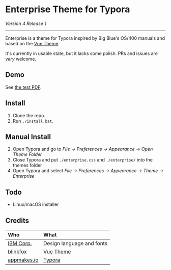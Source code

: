 # Enterprise Theme for Typora

*Version 4 Release 1*

---

Enterprise is a theme for Typora inspired by Big Blue's OS/400 manuals and based on the [Vue Theme](https://github.com/blinkfox/typora-vue-theme).

It's currently in usable state, but it lacks some polish. PRs and issues are *very* welcome.

## Demo

See [the test PDF](https://github.com/jack23247/typora-enterprise-theme/blob/master/test.pdf).

## Install

1. Clone the repo.
2. Run `./install.bat`.

## Manual Install

2. Open Typora and go to *File → Preferences → Appearance → Open Theme Folder*
3. Close Typora and put `./enterprise.css` and `./enterprise/` into the themes folder
4. Open Typora and select *File → Preferences → Appearance → Theme → Enterprise*

## Todo

- Linux/macOS installer 

## Credits

| Who                                     | What                                                      |
| :-------------------------------------- | :-------------------------------------------------------- |
| [IBM Corp.]()                               | Design language and fonts                                 |
| [blinkfox](https://github.com/blinkfox) | [Vue Theme](https://github.com/blinkfox/typora-vue-theme) |
| [appmakes.io](https://appmakes.io)      | [Typora](https://typora.io)                               |
